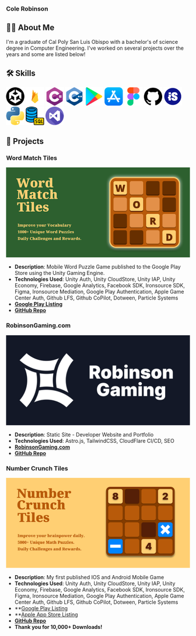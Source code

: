 
### Cole Robinson

## 👨‍💻 About Me
I'm a graduate of Cal Poly San Luis Obispo with a bachelor's of science degree in Computer Engineering. I've worked on several projects over the years and some are listed below!

## 🛠 Skills
<p> 
<img src="/Assets/unity.png" width="50" height="50" alt="Unity">
<img src="/Assets/firebase.png" width="50" height="50" alt="Firebase">
<img src="/Assets/c-sharp.png" width="50" height="50" alt="C#">
<img src="/Assets/c-.png" width="50" height="50" alt="C++">
<img src="/Assets/google-play.png" width="50" height="50" alt="Google Play">
<img src="/Assets/app-store.png" width="50" height="50" alt="iOS">
<img src="/Assets/figma.png" width="50" height="50" alt="Figma">
<img src="/Assets/github.png" width="50" height="50" alt="Github">
<img src="/Assets/ironsource.jpg" width="50" height="50" alt="IronSource">
<img src="/Assets/python.png" width="50" height="50" alt="Python">
<img src="/Assets/sql.png" width="50" height="50" alt="SQL">
<img src="/Assets/visual-studio.png" width="50" height="50" alt="Visual Studio">
</p>

## 🚀 Projects

### Word Match Tiles
![Word Match Tiles](/Assets/word-match-tiles-feature-graphic.png)
- **Description**: Mobile Word Puzzle Game published to the Google Play Store using the Unity Gaming Engine. 
- **Technologies Used**: Unity Auth, Unity CloudStore, Unity IAP, Unity Economy, Firebase, Google Analytics, Facebook SDK, Ironsource SDK, Figma, Ironsource Mediation, Google Play Authentication, Apple Game Center Auth, Github LFS, Github CoPilot, Dotween, Particle Systems
- **[Google Play Listing](https://play.google.com/store/apps/details?id=com.robinson.wordmatchtiles)**
- **[GitHub Repo](https://github.com/crobin27/WordMatchTiles-Public)**

### RobinsonGaming.com
![RobinsonGaming.com](/Assets/robinson-gaming-feature-graphic.png)
- **Description**: Static Site - Developer Website and Portfolio
- **Technologies Used**: Astro.js, TailwindCSS, CloudFlare CI/CD, SEO
- **[RobinsonGaming.com](https://www.robinsongaming.com)**
- **[GitHub Repo](https://github.com/crobin27/robinson-gaming)**

### Number Crunch Tiles
![Number Crunch Tiles](/Assets/number-crunch-tiles-feature-graphic.png)
- **Description**: My first published IOS and Android Mobile Game
- **Technologies Used**: Unity Auth, Unity CloudStore, Unity IAP, Unity Economy, Firebase, Google Analytics, Facebook SDK, Ironsource SDK, Figma, Ironsource Mediation, Google Play Authentication, Apple Game Center Auth, Github LFS, Github CoPilot, Dotween, Particle Systems
- **[Google Play Listing](https://play.google.com/store/apps/details?id=com.robinson.nc2048)
- **[Apple App Store Listing](https://apps.apple.com/us/app/number-crunch-tiles/id6462944098)
- **[GitHub Repo](https://github.com/crobin27/NumberCrunchTiles-Public)**
- **Thank you for 10,000+ Downloads!**